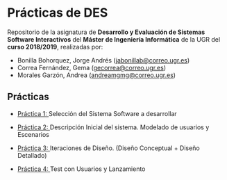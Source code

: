 # Prácticas de DES

Repositorio de la asignatura de **Desarrollo y Evaluación de Sistemas Software Interactivos** del **Máster de Ingeniería Informática** de la UGR del **curso 2018/2019**, realizadas por:

- Bonilla Bohorquez, Jorge Andrés (jabonillab@correo.ugr.es)
- Correa Fernández, Gema (gecorrea@correo.ugr.es)
- Morales Garzón, Andrea (andreamgmg@correo.ugr.es)

## Prácticas

- [Práctica 1: ](https://github.com/Gecofer/MII_DES_1819/tree/master/Práctica%201) Selección del Sistema Software a desarrollar

- [Práctica 2: ](https://github.com/Gecofer/MII_DES_1819/tree/master/Práctica%202) Descripción Inicial del sistema. Modelado de
usuarios y Escenarios

- [Práctica 3: ](https://github.com/Gecofer/MII_DES_1819/tree/master/Práctica%203) Iteraciones de Diseño.
(Diseño Conceptual + Diseño Detallado)

- [Práctica 4: ](https://github.com/Gecofer/MII_DES_1819/tree/master/Práctica%204) Test con Usuarios y Lanzamiento
